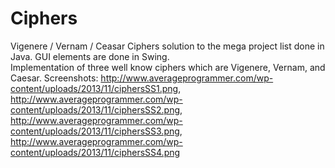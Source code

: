 Ciphers
=======

Vigenere / Vernam / Ceasar Ciphers solution to the mega project list done in Java. GUI elements are done in Swing.  
Implementation of three well know ciphers which are Vigenere, Vernam, and Caesar.
Screenshots: http://www.averageprogrammer.com/wp-content/uploads/2013/11/ciphersSS1.png, http://www.averageprogrammer.com/wp-content/uploads/2013/11/ciphersSS2.png,
http://www.averageprogrammer.com/wp-content/uploads/2013/11/ciphersSS3.png, http://www.averageprogrammer.com/wp-content/uploads/2013/11/ciphersSS4.png
